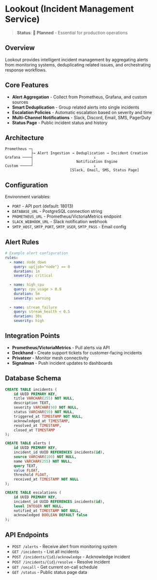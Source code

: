 # Lookout (Incident Management Service)

> **Status**: 🚧 **Planned** - Essential for production operations

## Overview

Lookout provides intelligent incident management by aggregating alerts from monitoring systems, deduplicating related issues, and orchestrating response workflows.

## Core Features

- **Alert Aggregation** - Collect from Prometheus, Grafana, and custom sources
- **Smart Deduplication** - Group related alerts into single incidents
- **Escalation Policies** - Automatic escalation based on severity and time
- **Multi-Channel Notifications** - Slack, Discord, Email, SMS, PagerDuty
- **Status Page** - Public incident status and history

## Architecture

```
Prometheus ─┐
            ├→ Alert Ingestion → Deduplication → Incident Creation
Grafana ────┤                            ↓
            │                    Notification Engine
Custom ─────┘                            ↓
                              [Slack, Email, SMS, Status Page]
```

## Configuration

Environment variables:
- `PORT` - API port (default: 18013)
- `DATABASE_URL` - PostgreSQL connection string
- `PROMETHEUS_URL` - Prometheus/VictoriaMetrics endpoint
- `SLACK_WEBHOOK_URL` - Slack notification webhook
- `SMTP_HOST`, `SMTP_PORT`, `SMTP_USER`, `SMTP_PASS` - Email config

## Alert Rules

```yaml
# Example alert configuration
rules:
  - name: node_down
    query: up{job="node"} == 0
    duration: 1m
    severity: critical
    
  - name: high_cpu
    query: cpu_usage > 0.9
    duration: 5m
    severity: warning
    
  - name: stream_failure
    query: stream_health < 0.5
    duration: 30s
    severity: high
```

## Integration Points

- **Prometheus/VictoriaMetrics** - Pull alerts via API
- **Deckhand** - Create support tickets for customer-facing incidents
- **Privateer** - Monitor mesh connectivity
- **Signalman** - Push incident updates to dashboards

## Database Schema

```sql
CREATE TABLE incidents (
    id UUID PRIMARY KEY,
    title VARCHAR(255) NOT NULL,
    description TEXT,
    severity VARCHAR(50) NOT NULL,
    status VARCHAR(50) NOT NULL,
    triggered_at TIMESTAMP NOT NULL,
    acknowledged_at TIMESTAMP,
    resolved_at TIMESTAMP,
    closed_at TIMESTAMP
);

CREATE TABLE alerts (
    id UUID PRIMARY KEY,
    incident_id UUID REFERENCES incidents(id),
    source VARCHAR(100) NOT NULL,
    name VARCHAR(255) NOT NULL,
    query TEXT,
    value FLOAT,
    threshold FLOAT,
    received_at TIMESTAMP NOT NULL
);

CREATE TABLE escalations (
    id UUID PRIMARY KEY,
    incident_id UUID REFERENCES incidents(id),
    level INTEGER NOT NULL,
    notified_at TIMESTAMP NOT NULL,
    acknowledged BOOLEAN DEFAULT false
);
```

## API Endpoints

- `POST /alerts` - Receive alert from monitoring system
- `GET /incidents` - List all incidents
- `POST /incidents/{id}/acknowledge` - Acknowledge incident
- `POST /incidents/{id}/resolve` - Resolve incident
- `GET /oncall` - Get current on-call schedule
- `GET /status` - Public status page data
